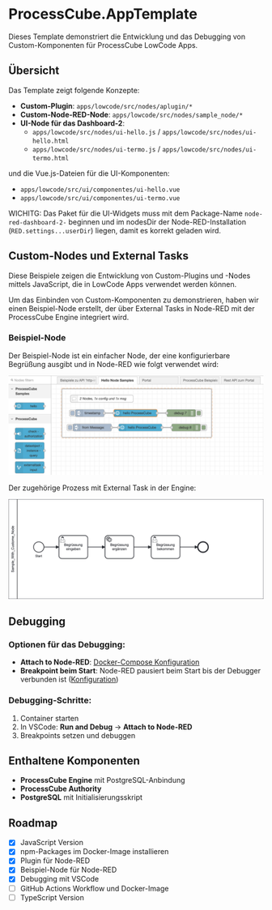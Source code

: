 # ProcessCube.AppTemplate

Dieses Template demonstriert die Entwicklung und das Debugging von Custom-Komponenten für ProcessCube LowCode Apps.

## Übersicht

Das Template zeigt folgende Konzepte:

- **Custom-Plugin**: `apps/lowcode/src/nodes/aplugin/*`
- **Custom-Node-RED-Node**: `apps/lowcode/src/nodes/sample_node/*`
- **UI-Node für das Dashboard-2**:
   - `apps/lowcode/src/nodes/ui-hello.js` / `apps/lowcode/src/nodes/ui-hello.html`
   - `apps/lowcode/src/nodes/ui-termo.js` / `apps/lowcode/src/nodes/ui-termo.html`

und die Vue.js-Dateien für die UI-Komponenten:
- `apps/lowcode/src/ui/componentes/ui-hello.vue`
- `apps/lowcode/src/ui/componentes/ui-termo.vue`

WICHITG: Das Paket für die UI-Widgets muss mit dem Package-Name `node-red-dashboard-2-` beginnen und im nodesDir der Node-RED-Installation (`RED.settings...userDir`) liegen, damit es korrekt geladen wird.

## Custom-Nodes und External Tasks

Diese Beispiele zeigen die Entwicklung von Custom-Plugins und -Nodes mittels JavaScript, die in LowCode Apps verwendet werden können.

Um das Einbinden von Custom-Komponenten zu demonstrieren, haben wir einen Beispiel-Node erstellt, der über External Tasks in Node-RED mit der ProcessCube Engine integriert wird.

### Beispiel-Node

Der Beispiel-Node ist ein einfacher Node, der eine konfigurierbare Begrüßung ausgibt und in Node-RED wie folgt verwendet wird:

![Flow mit External Task in LowCode](./assets/hello_node.png)

Der zugehörige Prozess mit External Task in der Engine:

![Process mit External Task in der Engine](./assets/Sample_With_Custome_Node.png)

## Debugging

### Optionen für das Debugging:

- **Attach to Node-RED**: [Docker-Compose Konfiguration](https://github.com/5minds/ProcessCube.AppTemplate/blob/main/docker-compose.yml#L72)
- **Breakpoint beim Start**: Node-RED pausiert beim Start bis der Debugger verbunden ist ([Konfiguration](https://github.com/5minds/ProcessCube.AppTemplate/blob/main/docker-compose.yml#L75))

### Debugging-Schritte:

1. Container starten
2. In VSCode: **Run and Debug** → **Attach to Node-RED**
3. Breakpoints setzen und debuggen

## Enthaltene Komponenten

- **ProcessCube Engine** mit PostgreSQL-Anbindung
- **ProcessCube Authority**
- **PostgreSQL** mit Initialisierungsskript

## Roadmap

- [x] JavaScript Version
- [x] npm-Packages im Docker-Image installieren
- [x] Plugin für Node-RED
- [x] Beispiel-Node für Node-RED
- [x] Debugging mit VSCode
- [ ] GitHub Actions Workflow und Docker-Image
- [ ] TypeScript Version
